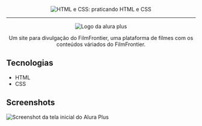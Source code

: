 
<p align="center"> <img src="https://imgur.com/BASzVop.png" alt="HTML e CSS: praticando HTML e CSS"> </p>

<hr>

<p align="center"> <img src="https://github.com/MonicaHillman/aluraplus/blob/aula04/img/Logo.png?raw=true" alt="Logo da alura plus"> </p>
<p align="center">Um site para divulgação do FilmFrontier, uma plataforma de filmes com os conteúdos váriados do FilmFrontier.</p>

## Tecnologias
* HTML
* CSS

## Screenshots
![Screenshot da tela inicial do Alura Plus](https://imgur.com/nKUf7MK.png)
